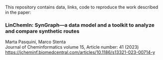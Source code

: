 This repository contains data, links, code to reproduce the work described in the paper:  

### LinChemIn: SynGraph—a data model and a toolkit to analyze and compare synthetic routes  
Marta Pasquini, Marco Stenta   
Journal of Cheminformatics volume 15, Article number: 41 (2023) 
https://jcheminf.biomedcentral.com/articles/10.1186/s13321-023-00714-y 


